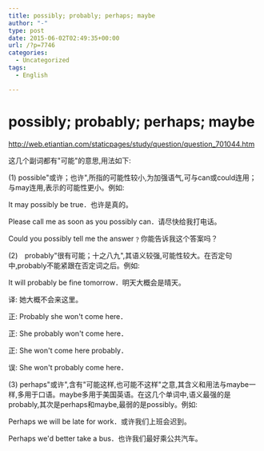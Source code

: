```yaml
---
title: possibly; probably; perhaps; maybe
author: "-"
type: post
date: 2015-06-02T02:49:35+00:00
url: /?p=7746
categories:
  - Uncategorized
tags:
  - English

---
```

# possibly; probably; perhaps; maybe
http://web.etiantian.com/staticpages/study/question/question_701044.htm


这几个副词都有"可能"的意思,用法如下: 

(1) possible"或许；也许",所指的可能性较小,为加强语气,可与can或could连用；与may连用,表示的可能性更小。例如: 

It may possibly be true．也许是真的。

Please call me as soon as you possibly can．请尽快给我打电话。

Could you possibly tell me the answer﹖你能告诉我这个答案吗？

(2)　probably"很有可能；十之八九",其语义较强,可能性较大。在否定句中,probably不能紧跟在否定词之后。例如: 

It will probably be fine tomorrow．明天大概会是晴天。

译: 她大概不会来这里。

正: Probably she won't come here．

正: She probably won't come here．

正: She won't come here probably．

误: She won't probably come here．

(3) perhaps"或许",含有"可能这样,也可能不这样"之意,其含义和用法与maybe一样,多用于口语。maybe多用于美国英语。在这几个单词中,语义最强的是probably,其次是perhaps和maybe,最弱的是possibly。例如: 

Perhaps we will be late for work．或许我们上班会迟到。

Perhaps we'd better take a bus．也许我们最好乘公共汽车。